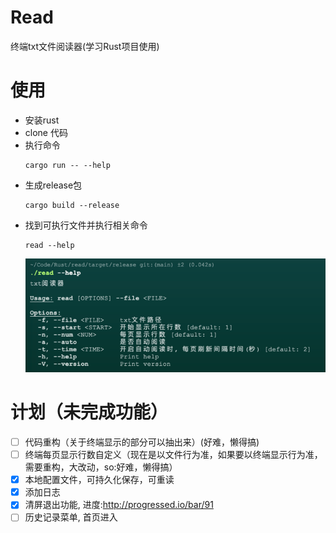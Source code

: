 # Read
终端txt文件阅读器(学习Rust项目使用)

# 使用
- 安装rust
- clone 代码
- 执行命令
  ```shell
  cargo run -- --help
  ```
- 生成release包
  ```shell
  cargo build --release
  ```
- 找到可执行文件并执行相关命令
  ```shell
  read --help
  ```
  ![img.png](img/img.png)

# 计划（未完成功能）
- [ ] 代码重构（关于终端显示的部分可以抽出来）(好难，懒得搞)
- [ ] 终端每页显示行数自定义（现在是以文件行为准，如果要以终端显示行为准，需要重构，大改动，so:好难，懒得搞）  
- [x] 本地配置文件，可持久化保存，可重读
- [x] 添加日志
- [x] 清屏退出功能, 进度:http://progressed.io/bar/91  
- [ ] 历史记录菜单, 首页进入
